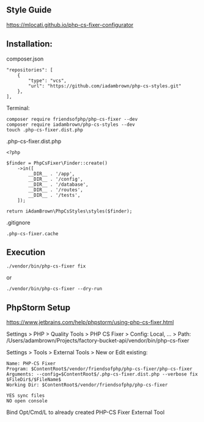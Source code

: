 ## Style Guide
https://mlocati.github.io/php-cs-fixer-configurator

## Installation:
composer.json
```
"repositories": [
    {
        "type": "vcs",
        "url": "https://github.com/iadambrown/php-cs-styles.git"
    },
],
```

Terminal:
```
composer require friendsofphp/php-cs-fixer --dev
composer require iadambrown/php-cs-styles --dev
touch .php-cs-fixer.dist.php
```

.php-cs-fixer.dist.php
```
<?php

$finder = PhpCsFixer\Finder::create()
    ->in([
        __DIR__ . '/app',
        __DIR__ . '/config',
        __DIR__ . '/database',
        __DIR__ . '/routes',
        __DIR__ . '/tests',
    ]);

return iAdamBrown\PhpCsStyles\styles($finder);
```

.gitignore
```
.php-cs-fixer.cache
```

## Execution
```
./vendor/bin/php-cs-fixer fix
```
or
```
./vendor/bin/php-cs-fixer --dry-run
```

## PhpStorm Setup

https://www.jetbrains.com/help/phpstorm/using-php-cs-fixer.html

Settings > PHP > Quality Tools > PHP CS Fixer > Config: Local, ... > Path: /Users/adambrown/Projects/factory-bucket-api/vendor/bin/php-cs-fixer

Settings > Tools > External Tools > New or Edit existing:
```
Name: PHP-CS Fixer
Program: $ContentRoot$/vendor/friendsofphp/php-cs-fixer/php-cs-fixer
Arguments: --config=$ContentRoot$/.php-cs-fixer.dist.php --verbose fix $FileDir$/$FileName$
Working Dir: $ContentRoot$/vendor/friendsofphp/php-cs-fixer

YES sync files
NO open console
```

Bind Opt/Cmd/L to already created PHP-CS Fixer External Tool
